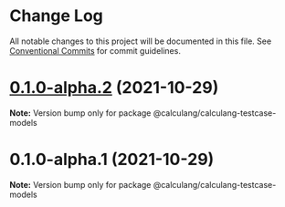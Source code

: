 # Change Log

All notable changes to this project will be documented in this file.
See [Conventional Commits](https://conventionalcommits.org) for commit guidelines.

# [0.1.0-alpha.2](https://github.com/calculang/calculang/compare/v0.1.0-alpha.1...v0.1.0-alpha.2) (2021-10-29)

**Note:** Version bump only for package @calculang/calculang-testcase-models





# 0.1.0-alpha.1 (2021-10-29)

**Note:** Version bump only for package @calculang/calculang-testcase-models
